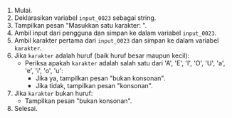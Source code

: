 1. Mulai.
2. Deklarasikan variabel `input_0023` sebagai string.
3. Tampilkan pesan "Masukkan satu karakter: ".
4. Ambil input dari pengguna dan simpan ke dalam variabel `input_0023`.
6. Ambil karakter pertama dari `input_0023` dan simpan ke dalam variabel `karakter`.
7. Jika `karakter` adalah huruf (baik huruf besar maupun kecil):
   - Periksa apakah `karakter` adalah salah satu dari 'A', 'E', 'I', 'O', 'U', 'a', 'e', 'i', 'o', 'u':
     - Jika ya, tampilkan pesan "bukan konsonan".
     - Jika tidak, tampilkan pesan "konsonan".
8. Jika `karakter` bukan huruf:
   - Tampilkan pesan "bukan konsonan".
9. Selesai.
